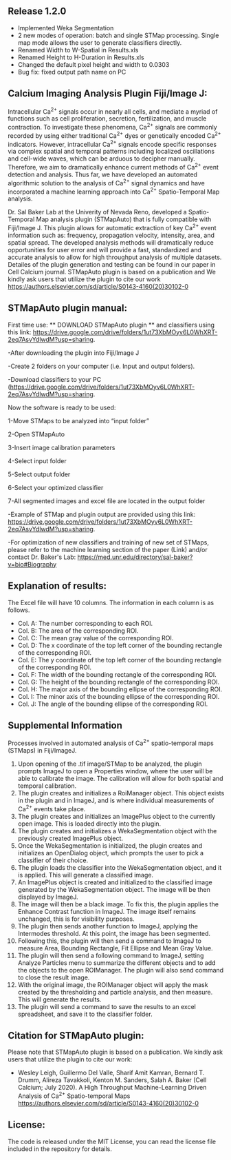 ## **Release 1.2.0**
- Implemented Weka Segmentation
- 2 new modes of operation: batch and single STMap processing.  Single map mode allows the user to generate classifiers directly. 
- Renamed Width to W-Spatial in Results.xls
- Renamed Height to H-Duration in Results.xls
- Changed the default pixel height and width to 0.0303
- Bug fix: fixed output path name on PC

## **Calcium Imaging Analysis Plugin Fiji/Image J:**

Intracellular Ca<sup>2+</sup> signals occur in nearly all cells, and mediate a myriad of functions such as cell proliferation, secretion, fertilization, and muscle contraction. To investigate these phenomena, Ca<sup>2+</sup> signals are commonly recorded by using either traditional Ca<sup>2+</sup> dyes or genetically encoded Ca<sup>2+</sup> indicators. However, intracellular Ca<sup>2+</sup> signals encode specific responses via complex spatial and temporal patterns including localized oscillations and cell-wide waves, which can be arduous to decipher manually. Therefore, we aim to dramatically enhance current methods of Ca<sup>2+</sup> event detection and analysis. Thus far, we have developed an automated algorithmic solution to the analysis of Ca<sup>2+</sup> signal dynamics and have incorporated a machine learning approach into Ca<sup>2+</sup> Spatio-Temporal Map analysis.

Dr. Sal Baker Lab at the Univerity of Nevada Reno, developed a Spatio-Temporal Map analysis plugin (STMapAuto) that is fully compatible with Fiji/Image J. This plugin allows for automatic extraction of key Ca<sup>2+</sup> event information such as: frequency, propagation velocity, intensity, area, and spatial spread. The developed analysis methods will dramatically reduce opportunities for user error and will provide a fast, standardized and accurate analysis to allow for high throughput analysis of multiple datasets.
Detailes of the plugin generation and testing can be found in our paper in Cell Calcium journal. STMapAuto plugin is based on a publication and  We kindly ask users that utilize the plugin to cite our work
https://authors.elsevier.com/sd/article/S0143-4160(20)30102-0

## **STMapAuto plugin manual:**

First time use:
** DOWNLOAD STMapAuto plugin ** and classifiers using this link:  https://drive.google.com/drive/folders/1ut73XbMOyv6L0WhXRT-2eq7AsvYdlwdM?usp=sharing.

-After downloading the plugin into Fiji/Image J

-Create 2 folders on your computer (i.e. Input and output folders).

-Download classifiers to your PC (https://drive.google.com/drive/folders/1ut73XbMOyv6L0WhXRT-2eq7AsvYdlwdM?usp=sharing.

Now the software is ready to be used: 

1-Move STMaps to be analyzed into “input folder” 

2-Open STMapAuto 

3-Insert image calibration parameters

4-Select input folder 

5-Select output folder 

6-Select your optimized classifier 

7-All segmented images and excel file are located in the output folder 

-Example of STMap and plugin output are provided using this link:  https://drive.google.com/drive/folders/1ut73XbMOyv6L0WhXRT-2eq7AsvYdlwdM?usp=sharing.

-For optimization of new classifiers and training of new set of STMaps, please refer to the machine learning section of the paper (Link) and/or
contact Dr. Baker's Lab: https://med.unr.edu/directory/sal-baker?v=bio#Biography


## **Explanation of results:**
The Excel file will have 10 columns. The information in each column is as follows.
* Col. A: The number corresponding to each ROI.
* Col. B: The area of the corresponding ROI.
* Col. C: The mean gray value of the corresponding ROI.
* Col. D: The x coordinate of the top left corner of the bounding rectangle of the corresponding ROI.
* Col. E: The y coordinate of the top left corner of the bounding rectangle of the corresponding ROI.
* Col. F: The width of the bounding rectangle of the corresponding ROI.
* Col. G: The height of the bounding rectangle of the corresponding ROI.
* Col. H: The major axis of the bounding ellipse of the corresponding ROI.
* Col. I: The minor axis of the bounding ellipse of the corresponding ROI.
* Col. J: The angle of the bounding ellipse of the corresponding ROI.

## **Supplemental Information**
Processes involved in automated analysis of Ca<sup>2+</sup> spatio-temporal maps (STMaps) in Fiji/ImageJ.
1. Upon opening of the .tif image/STMap to be analyzed, the plugin prompts ImageJ to open a Properties window, where the user will be able to calibrate the image. The calibration will allow for both spatial and temporal calibration.
2. The plugin creates and initializes a RoiManager object. This object exists in the plugin and in ImageJ, and is where individual measurements of Ca<sup>2+</sup> events take place.
3. The plugin creates and initializes an ImagePlus object to the currently open image. This is loaded directly into the plugin.
4. The plugin creates and initializes a WekaSegmentation object with the previously created ImagePlus object. 
5. Once the WekaSegmentation is initialized, the plugin creates and initializes an OpenDialog object, which prompts the user to pick a classifier of their choice. 
6. The plugin loads the classifier into the WekaSegmentation object, and it is applied. This will generate a classified image.
7. An ImagePlus object is created and initialized to the classified image generated by the WekaSegmentation object. The image will be then displayed by ImageJ.
8. The image will then be a black image. To fix this, the plugin applies the Enhance Contrast function in ImageJ. The image itself remains unchanged, this is for visibility purposes.
9. The plugin then sends another function to ImageJ, applying the Intermodes threshold. At this point, the image has been segmented.
10. Following this, the plugin will then send a command to ImageJ to measure Area, Bounding Rectangle, Fit Ellipse and Mean Gray Value.
11. The plugin will then send a following command to ImageJ, setting Analyze Particles menu to summarize the different objects and to add the objects to the open ROIManager. The plugin will also send command to close the result image.
12. With the original image, the ROIManager object will apply the mask created by the thresholding and particle analysis, and then measure. This will generate the results.
13. The plugin will send a command to save the results to an excel spreadsheet, and save it to the classifier folder.




## **Citation for STMapAuto plugin:**
Please note that STMapAuto plugin is based on a publication. We kindly ask users that utilize the plugin to cite our work:
* Wesley Leigh, Guillermo Del Valle, Sharif Amit Kamran, Bernard T. Drumm, Alireza Tavakkoli, Kenton M. Sanders, Salah A. Baker (Cell Calcium; July 2020). A High Throughput Machine-Learning Driven Analysis of Ca<sup>2+</sup> Spatio-temporal Maps https://authors.elsevier.com/sd/article/S0143-4160(20)30102-0 

## **License:**
The code is released under the MIT License, you can read the license file included in the repository for details.


